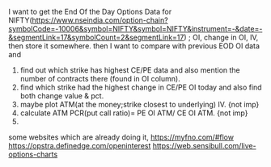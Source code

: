 I want to get the End Of the Day Options Data for NIFTY(https://www.nseindia.com/option-chain?symbolCode=-10006&symbol=NIFTY&symbol=NIFTY&instrument=-&date=-&segmentLink=17&symbolCount=2&segmentLink=17) ; OI, change in OI, IV, then store it somewhere.
then I want to compare with previous EOD OI data and 
  1. find out which strike has highest CE/PE data and also mention the number of contracts there (found in OI column).
  2. find which strike had the highest change in CE/PE OI today and also find both change value & pct.
  3. maybe plot ATM(at the money;strike closest to underlying) IV. {not imp}
  4. calculate ATM PCR(put call ratio)= PE OI ATM/ CE OI ATM. {not imp}
  5. 

some websites which are already doing it, 
https://myfno.com/#flow
https://opstra.definedge.com/openinterest
https://web.sensibull.com/live-options-charts

